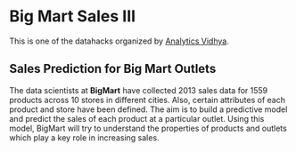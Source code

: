 # Big Mart Sales III
This is one of the datahacks organized by [Analytics Vidhya](https://datahack.analyticsvidhya.com/contest/practice-problem-big-mart-sales-iii/). 

## Sales Prediction for Big Mart Outlets
The data scientists at **BigMart** have collected 2013 sales data for 1559 products across 10 stores in different cities. Also, certain attributes of each product and store have been defined. The aim is to build a predictive model and predict the sales of each product at a particular outlet. Using this model, BigMart will try to understand the properties of products and outlets which play a key role in increasing sales.



